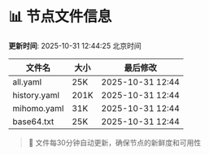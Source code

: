 # 📊 节点文件信息

**更新时间**: 2025-10-31 12:44:25 北京时间

| 文件名 | 大小 | 最后修改 |
|--------|------|----------|
| all.yaml | 25K | 2025-10-31 12:44 |
| history.yaml | 201K | 2025-10-31 12:44 |
| mihomo.yaml | 31K | 2025-10-31 12:44 |
| base64.txt | 25K | 2025-10-31 12:44 |

> 🔄 文件每30分钟自动更新，确保节点的新鲜度和可用性
